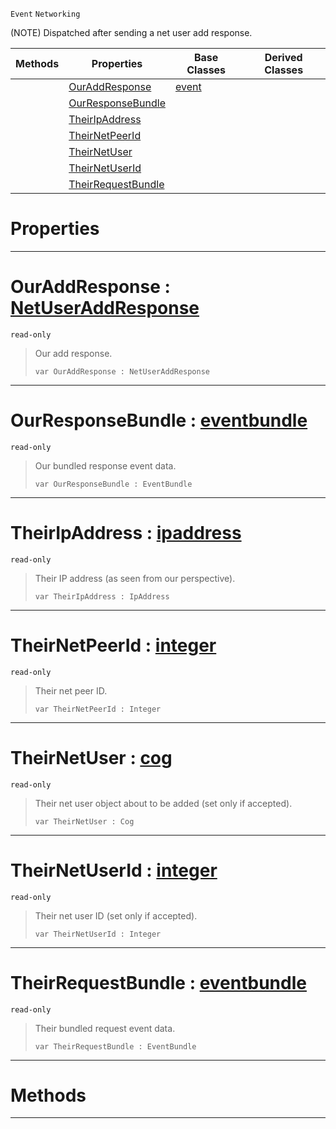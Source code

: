  `Event` `Networking`



(NOTE) Dispatched after sending a net user add response.

|Methods|Properties|Base Classes|Derived Classes|
|---|---|---|---|
| |[ OurAddResponse](netpeersentuseraddresponse.md#ouraddresponse-zilch-engi)|[event](event.md)| |
| |[ OurResponseBundle](netpeersentuseraddresponse.md#ourresponsebundle-zilch-e)| | |
| |[ TheirIpAddress](netpeersentuseraddresponse.md#theiripaddress-zilch-engi)| | |
| |[ TheirNetPeerId](netpeersentuseraddresponse.md#theirnetpeerid-zilch-engi)| | |
| |[ TheirNetUser](netpeersentuseraddresponse.md#theirnetuser-zilch-engine)| | |
| |[ TheirNetUserId](netpeersentuseraddresponse.md#theirnetuserid-zilch-engi)| | |
| |[ TheirRequestBundle](netpeersentuseraddresponse.md#theirrequestbundle-zero)| | |


 #  Properties


---  
 #  OurAddResponse : [NetUserAddResponse](../enum_reference.md#netuseraddresponse)

 `read-only`

> Our add response.
> ```TS:Nada
> var OurAddResponse : NetUserAddResponse


---  
 #  OurResponseBundle : [eventbundle](eventbundle.md)

 `read-only`

> Our bundled response event data.
> ```TS:Nada
> var OurResponseBundle : EventBundle


---  
 #  TheirIpAddress : [ipaddress](ipaddress.md)

 `read-only`

> Their IP address (as seen from our perspective).
> ```TS:Nada
> var TheirIpAddress : IpAddress


---  
 #  TheirNetPeerId : [integer](../nada_base_types/integer.md)

 `read-only`

> Their net peer ID.
> ```TS:Nada
> var TheirNetPeerId : Integer


---  
 #  TheirNetUser : [cog](cog.md)

 `read-only`

> Their net user object about to be added (set only if accepted).
> ```TS:Nada
> var TheirNetUser : Cog


---  
 #  TheirNetUserId : [integer](../nada_base_types/integer.md)

 `read-only`

> Their net user ID (set only if accepted).
> ```TS:Nada
> var TheirNetUserId : Integer


---  
 #  TheirRequestBundle : [eventbundle](eventbundle.md)

 `read-only`

> Their bundled request event data.
> ```TS:Nada
> var TheirRequestBundle : EventBundle


---  
 #  Methods


---  
 

 